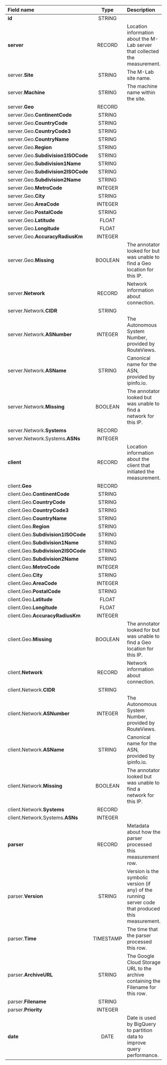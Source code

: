 | Field name       | Type       | Description    |
| :----------------|:----------:|:---------------|
| **id** | STRING |  |
| **server** | RECORD | Location information about the M-Lab server that collected the measurement. |
| server.**Site** | STRING | The M-Lab site name. |
| server.**Machine** | STRING | The machine name within the site. |
| server.**Geo** | RECORD |  |
| server.Geo.**ContinentCode** | STRING |  |
| server.Geo.**CountryCode** | STRING |  |
| server.Geo.**CountryCode3** | STRING |  |
| server.Geo.**CountryName** | STRING |  |
| server.Geo.**Region** | STRING |  |
| server.Geo.**Subdivision1ISOCode** | STRING |  |
| server.Geo.**Subdivision1Name** | STRING |  |
| server.Geo.**Subdivision2ISOCode** | STRING |  |
| server.Geo.**Subdivision2Name** | STRING |  |
| server.Geo.**MetroCode** | INTEGER |  |
| server.Geo.**City** | STRING |  |
| server.Geo.**AreaCode** | INTEGER |  |
| server.Geo.**PostalCode** | STRING |  |
| server.Geo.**Latitude** | FLOAT |  |
| server.Geo.**Longitude** | FLOAT |  |
| server.Geo.**AccuracyRadiusKm** | INTEGER |  |
| server.Geo.**Missing** | BOOLEAN | The annotator looked for but was unable to find a Geo location for this IP. |
| server.**Network** | RECORD | Network information about connection. |
| server.Network.**CIDR** | STRING |  |
| server.Network.**ASNumber** | INTEGER | The Autonomous System Number, provided by RouteViews. |
| server.Network.**ASName** | STRING | Canonical name for the ASN, provided by ipinfo.io. |
| server.Network.**Missing** | BOOLEAN | The annotator looked but was unable to find a network for this IP. |
| server.Network.**Systems** | RECORD |  |
| server.Network.Systems.**ASNs** | INTEGER |  |
| **client** | RECORD | Location information about the client that initiated the measurement. |
| client.**Geo** | RECORD |  |
| client.Geo.**ContinentCode** | STRING |  |
| client.Geo.**CountryCode** | STRING |  |
| client.Geo.**CountryCode3** | STRING |  |
| client.Geo.**CountryName** | STRING |  |
| client.Geo.**Region** | STRING |  |
| client.Geo.**Subdivision1ISOCode** | STRING |  |
| client.Geo.**Subdivision1Name** | STRING |  |
| client.Geo.**Subdivision2ISOCode** | STRING |  |
| client.Geo.**Subdivision2Name** | STRING |  |
| client.Geo.**MetroCode** | INTEGER |  |
| client.Geo.**City** | STRING |  |
| client.Geo.**AreaCode** | INTEGER |  |
| client.Geo.**PostalCode** | STRING |  |
| client.Geo.**Latitude** | FLOAT |  |
| client.Geo.**Longitude** | FLOAT |  |
| client.Geo.**AccuracyRadiusKm** | INTEGER |  |
| client.Geo.**Missing** | BOOLEAN | The annotator looked for but was unable to find a Geo location for this IP. |
| client.**Network** | RECORD | Network information about connection. |
| client.Network.**CIDR** | STRING |  |
| client.Network.**ASNumber** | INTEGER | The Autonomous System Number, provided by RouteViews. |
| client.Network.**ASName** | STRING | Canonical name for the ASN, provided by ipinfo.io. |
| client.Network.**Missing** | BOOLEAN | The annotator looked but was unable to find a network for this IP. |
| client.Network.**Systems** | RECORD |  |
| client.Network.Systems.**ASNs** | INTEGER |  |
| **parser** | RECORD | Metadata about how the parser processed this measurement row. |
| parser.**Version** | STRING | Version is the symbolic version (if any) of the running server code that produced this measurement. |
| parser.**Time** | TIMESTAMP | The time that the parser processed this row. |
| parser.**ArchiveURL** | STRING | The Google Cloud Storage URL to the archive containing the Filename for this row. |
| parser.**Filename** | STRING |  |
| parser.**Priority** | INTEGER |  |
| **date** | DATE | Date is used by BigQuery to partition data to improve query performance. |
